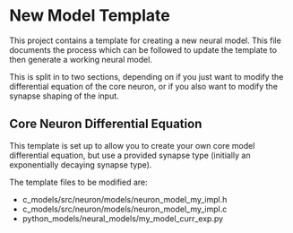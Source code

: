 # New Model Template
This project contains a template for creating a new neural model.  This file
documents the process which can be followed to update the template to then
generate a working neural model.

This is split in to two sections, depending on if you just want to modify the
differential equation of the core neuron, or if you also want to modify the
synapse shaping of the input.


## Core Neuron Differential Equation
This template is set up to allow you to create your own core model differential
equation, but use a provided synapse type (initially an exponentially decaying
synapse type).

The template files to be modified are:
* c_models/src/neuron/models/neuron_model_my_impl.h
* c_models/src/neuron/models/neuron_model_my_impl.c
* python_models/neural_models/my_model_curr_exp.py

